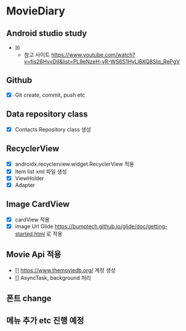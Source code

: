 # MovieDiary 
  ### 
  
  ## Android studio study 
   - [X] * 참고 사이트   https://www.youtube.com/watch?v=fis26HvvDII&list=PL9eNzeH-vR-WS6S1HyLl8XQ8SIq_RePgV
   
   
  ## Github
  - [X] Git create, commit, push etc 

  ## Data repository class 
 
   - [X] Contacts Repository class 생성 

  ## RecyclerView
   - [X] androidx.recyclerview.widget.RecyclerView 적용
   - [X] item list xml 파일 생성 
   - [X] ViewHolder
   - [X] Adapter 
   
  ## Image CardView 
   - [X] cardView 적용 
   - [X] image Url Glide https://bumptech.github.io/glide/doc/getting-started.html 로 적용 
   
  ## Movie Api 적용 
   - [] https://www.themoviedb.org/ 계정 생성  
   - [] AsyncTask, background 처리 
   
  ## 폰트  change 
  
  ## 메뉴 추가 etc 진행 예정 

  


